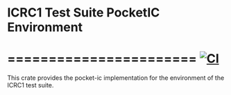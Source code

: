 # ICRC1 Test Suite PocketIC Environment
=======================
[![CI](https://github.com/dfinity/ICRC-1/actions/workflows/ci.yml/badge.svg)](https://github.com/dfinity/ICRC-1/actions/workflows/ci.yml)
=======================
This crate provides the pocket-ic implementation for the environment of the ICRC1 test suite. 